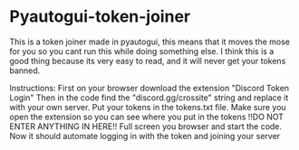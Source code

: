 # Pyautogui-token-joiner
This is a token joiner made in pyautogui, this means that it moves the mose for you so you cant run this while doing something else.
I think this is a good thing because its very easy to read, and it will never get your tokens banned.


Instructions:
First on your browser download the extension "Discord Token Login"
Then in the code find the "discord.gg/crossite" string and replace it with your own server.
Put your tokens in the tokens.txt file.
Make sure you open the extension so you can see where you put in the tokens !!DO NOT ENTER ANYTHING IN HERE!!
Full screen you browser and start the code.
Now it should automate logging in with the token and joining your server
